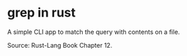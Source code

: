 # grep in rust

A simple CLI app to match the query with contents on a file. 

Source: Rust-Lang Book Chapter 12.

